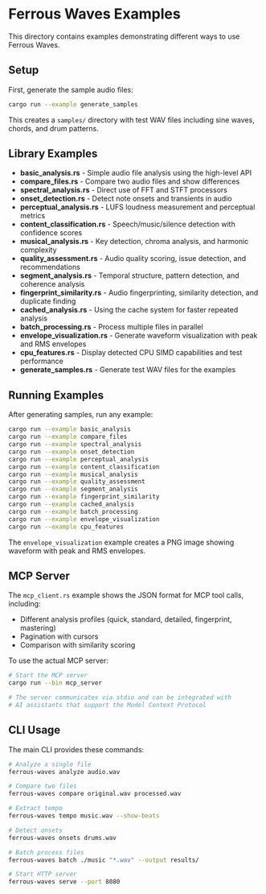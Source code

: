 # Ferrous Waves Examples

This directory contains examples demonstrating different ways to use Ferrous Waves.

## Setup

First, generate the sample audio files:

```bash
cargo run --example generate_samples
```

This creates a `samples/` directory with test WAV files including sine waves, chords, and drum patterns.

## Library Examples

- **basic_analysis.rs** - Simple audio file analysis using the high-level API
- **compare_files.rs** - Compare two audio files and show differences
- **spectral_analysis.rs** - Direct use of FFT and STFT processors
- **onset_detection.rs** - Detect note onsets and transients in audio
- **perceptual_analysis.rs** - LUFS loudness measurement and perceptual metrics
- **content_classification.rs** - Speech/music/silence detection with confidence scores
- **musical_analysis.rs** - Key detection, chroma analysis, and harmonic complexity
- **quality_assessment.rs** - Audio quality scoring, issue detection, and recommendations
- **segment_analysis.rs** - Temporal structure, pattern detection, and coherence analysis
- **fingerprint_similarity.rs** - Audio fingerprinting, similarity detection, and duplicate finding
- **cached_analysis.rs** - Using the cache system for faster repeated analysis
- **batch_processing.rs** - Process multiple files in parallel
- **envelope_visualization.rs** - Generate waveform visualization with peak and RMS envelopes
- **cpu_features.rs** - Display detected CPU SIMD capabilities and test performance
- **generate_samples.rs** - Generate test WAV files for the examples

## Running Examples

After generating samples, run any example:

```bash
cargo run --example basic_analysis
cargo run --example compare_files
cargo run --example spectral_analysis
cargo run --example onset_detection
cargo run --example perceptual_analysis
cargo run --example content_classification
cargo run --example musical_analysis
cargo run --example quality_assessment
cargo run --example segment_analysis
cargo run --example fingerprint_similarity
cargo run --example cached_analysis
cargo run --example batch_processing
cargo run --example envelope_visualization
cargo run --example cpu_features
```

The `envelope_visualization` example creates a PNG image showing waveform with peak and RMS envelopes.

## MCP Server

The `mcp_client.rs` example shows the JSON format for MCP tool calls, including:
- Different analysis profiles (quick, standard, detailed, fingerprint, mastering)
- Pagination with cursors
- Comparison with similarity scoring

To use the actual MCP server:

```bash
# Start the MCP server
cargo run --bin mcp_server

# The server communicates via stdio and can be integrated with
# AI assistants that support the Model Context Protocol
```

## CLI Usage

The main CLI provides these commands:

```bash
# Analyze a single file
ferrous-waves analyze audio.wav

# Compare two files
ferrous-waves compare original.wav processed.wav

# Extract tempo
ferrous-waves tempo music.wav --show-beats

# Detect onsets
ferrous-waves onsets drums.wav

# Batch process files
ferrous-waves batch ./music "*.wav" --output results/

# Start HTTP server
ferrous-waves serve --port 8080
```